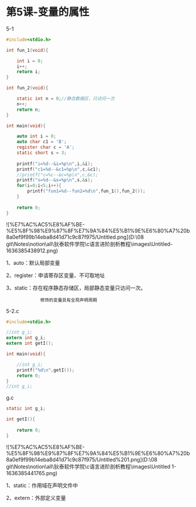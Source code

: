 # 第5课-变量的属性

5-1

```c
#include<stdio.h>

int fun_1(void){

	int i = 0;
	i++;
	return i;
}

int fun_2(void){

	static int n = 0;//静态数据区，只访问一次
	n++;
	return n;
}

int main(void){

	auto int i = 0;
	auto char c1 = 'B';
	register char c = 'A';
	static short s = 3;
		
	printf("i=%d--&i=%p\n",i,&i);
	printf("c1=%d--&c1=%p\n",c,&c1);
	//printf("c=%c--&c=%p\n",c,&c);
	printf("s=%d--&s=%p\n",s,&s);
	for(i=0;i<5;i++){
		printf("fun1=%d--fun2=%d\n",fun_1(),fun_2());
	}
	
	return 0;
}
```

![%E7%AC%AC5%E8%AF%BE-%E5%8F%98%E9%87%8F%E7%9A%84%E5%B1%9E%E6%80%A7%20b8a0ef9f99b14eba8d41d71c9c87f975/Untitled.png](D:\08 git\Notes\notion\all\狄泰软件学院\c语言进阶剖析教程\images\Untitled-1636385438912.png)

1、auto：默认局部变量

2、register：申请寄存区变量、不可取地址

3、static：存在程序静态存储区，局部静态变量只访问一次。

                 修饰的变量具有全局声明周期

5-2.c

```c
#include<stdio.h>

//int g_i;
extern int g_i;
extern int getI();

int main(void){

	//int g_i;
	printf("%d\n",getI());
	return 0;
}
//int g_i;
```

g.c

```c
static int g_i;

int getI(){
	
	return 0;
}
```

![%E7%AC%AC5%E8%AF%BE-%E5%8F%98%E9%87%8F%E7%9A%84%E5%B1%9E%E6%80%A7%20b8a0ef9f99b14eba8d41d71c9c87f975/Untitled%201.png](D:\08 git\Notes\notion\all\狄泰软件学院\c语言进阶剖析教程\images\Untitled 1-1636385441765.png)

1、static：作用域在声明文件中

2、extern：外部定义变量